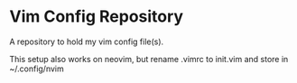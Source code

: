 # Vim Config Repository

A repository to hold my vim config file(s).

This setup also works on neovim, but rename .vimrc to init.vim and store in ~/.config/nvim
